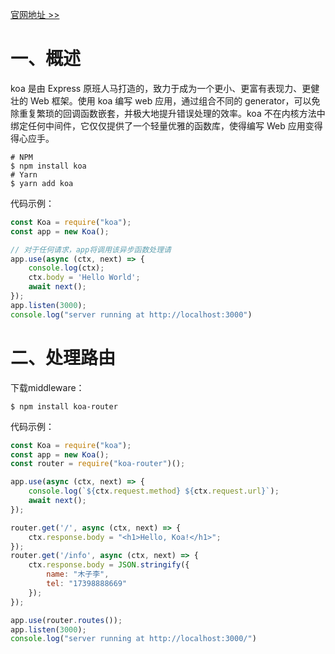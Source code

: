 [官网地址 >>](https://www.koajs.com.cn/)

# 一、概述

koa 是由 Express 原班人马打造的，致力于成为一个更小、更富有表现力、更健壮的 Web 框架。使用 koa 编写 web 应用，通过组合不同的 generator，可以免除重复繁琐的回调函数嵌套，并极大地提升错误处理的效率。koa 不在内核方法中绑定任何中间件，它仅仅提供了一个轻量优雅的函数库，使得编写 Web 应用变得得心应手。

```shell
# NPM
$ npm install koa
# Yarn
$ yarn add koa
```

代码示例：

```js
const Koa = require("koa");
const app = new Koa();

// 对于任何请求，app将调用该异步函数处理请
app.use(async (ctx, next) => {
    console.log(ctx);
    ctx.body = 'Hello World';
  	await next();
});
app.listen(3000);
console.log("server running at http://localhost:3000")
```

# 二、处理路由

下载middleware：

```shell
$ npm install koa-router
```
代码示例：
```js
const Koa = require("koa");
const app = new Koa();
const router = require("koa-router")();

app.use(async (ctx, next) => {
    console.log(`${ctx.request.method} ${ctx.request.url}`);
    await next();
});

router.get('/', async (ctx, next) => {
    ctx.response.body = "<h1>Hello, Koa!</h1>";
});
router.get('/info', async (ctx, next) => {
    ctx.response.body = JSON.stringify({
        name: "木子李",
        tel: "17398888669"
    });
});

app.use(router.routes());
app.listen(3000);
console.log("server running at http://localhost:3000/")

```

